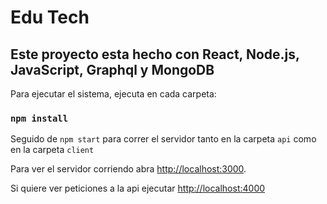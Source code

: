 # Edu Tech

## Este proyecto esta hecho con React, Node.js, JavaScript, Graphql y MongoDB

Para ejecutar el sistema, ejecuta en cada carpeta:

### `npm install`

Seguido de `npm start` para correr el servidor tanto en la carpeta `api` como en la carpeta `client`

Para ver el servidor corriendo 
abra [http://localhost:3000](http://localhost:3000).

Si quiere ver peticiones a la api ejecutar [http://localhost:4000](http://localhost:4000)


